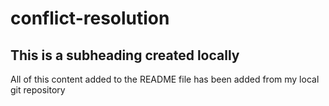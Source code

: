 # conflict-resolution

## This is a subheading created locally 

All of this content added to the README file has been added from my local git repository

